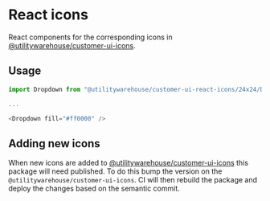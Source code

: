 # React icons

React components for the corresponding icons in [@utilitywarehouse/customer-ui-icons](../icons).

## Usage

```TypeScript
import Dropdown from "@utilitywarehouse/customer-ui-react-icons/24x24/Dropdown";

...

<Dropdown fill="#ff0000" />

```

## Adding new icons

When new icons are added to [@utilitywarehouse/customer-ui-icons](../icons) this package will need published. To do this bump the version on the `@utilitywarehouse/customer-ui-icons`. CI will then rebuild the package and deploy the changes based on the semantic commit.
